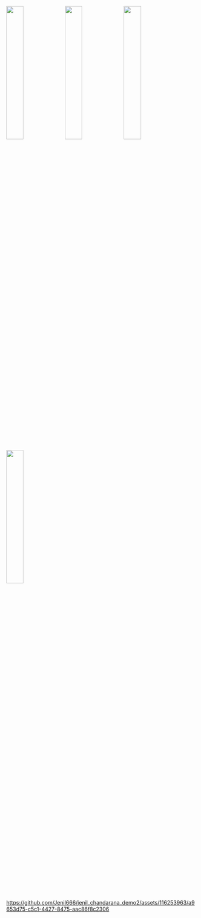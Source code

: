 
<p>
<img src = "https://github.com/Jenil666/jenil_chandarana_demo2/assets/116253963/0d908483-f865-4a3c-b544-5788681a55e1" height=30% width=30%>
<img src = "https://github.com/Jenil666/jenil_chandarana_demo2/assets/116253963/39a14d9d-6605-4194-9589-214f2578cd1e" height=30% width=30%>
<img src = "https://github.com/Jenil666/jenil_chandarana_demo2/assets/116253963/6f5f7daa-6dbe-462c-add7-0f899a9ea44e" height=30% width=30%>
<img src = "https://github.com/Jenil666/jenil_chandarana_demo2/assets/116253963/0a16a428-bcac-4184-86b1-31309749add9" height=30% width=30%>
</p>
<p>



https://github.com/Jenil666/jenil_chandarana_demo2/assets/116253963/a9653d75-c5c1-4427-8475-aac86f8c2306


  
</p>
